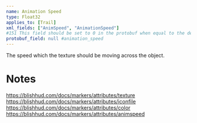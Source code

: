 ```yaml
---
name: Animation Speed
type: Float32
applies_to: [Trail]
xml_fields: ["AnimSpeed", "AnimationSpeed"]
#151 This field should be set to 0 in the protobuf when equal to the default value
protobuf_field: null #animation_speed
---
```

The speed which the texture should be moving across the object.

Notes
=====
https://blishhud.com/docs/markers/attributes/texture
https://blishhud.com/docs/markers/attributes/iconfile
https://blishhud.com/docs/markers/attributes/color
https://blishhud.com/docs/markers/attributes/animspeed
